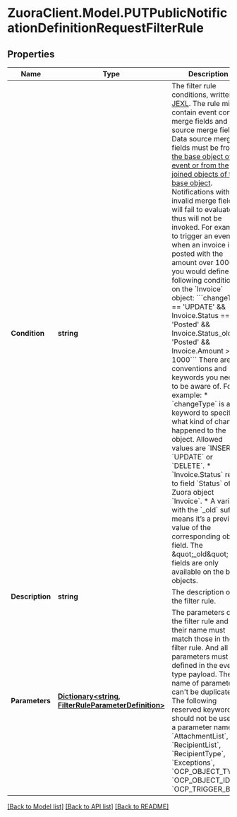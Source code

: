 # ZuoraClient.Model.PUTPublicNotificationDefinitionRequestFilterRule

## Properties

Name | Type | Description | Notes
------------ | ------------- | ------------- | -------------
**Condition** | **string** | The filter rule conditions, written in [JEXL](http://commons.apache.org/proper/commons-jexl/). The rule might contain event context merge fields and data source merge fields. Data source merge fields must be from [the base object of the event or from the joined objects of the base object](https://knowledgecenter.zuora.com/DC_Developers/M_Export_ZOQL#Data_Sources_and_Objects). Notifications with invalid merge fields will fail to evaluate, thus will not be invoked. For example, to trigger an event when an invoice is posted with the amount over 1000, you would define the following condition on the &#x60;Invoice&#x60; object:  &#x60;&#x60;&#x60;changeType &#x3D;&#x3D; &#39;UPDATE&#39; &amp;&amp; Invoice.Status &#x3D;&#x3D; &#39;Posted&#39; &amp;&amp; Invoice.Status_old !&#x3D; &#39;Posted&#39; &amp;&amp; Invoice.Amount &gt; 1000&#x60;&#x60;&#x60;  There are conventions and keywords you need to be aware of. For example:  * &#x60;changeType&#x60; is a keyword to specify what kind of change happened to the object. Allowed values are &#x60;INSERT&#x60;, &#x60;UPDATE&#x60; or &#x60;DELETE&#x60;.  * &#x60;Invoice.Status&#x60; refers to field &#x60;Status&#x60; of the Zuora object &#x60;Invoice&#x60;.  * A variable with the &#x60;_old&#x60; suffix means it’s a previous value of the corresponding object field. The \&quot;_old\&quot; fields are only available on the base objects.  | 
**Description** | **string** | The description of the filter rule. | [optional] 
**Parameters** | [**Dictionary&lt;string, FilterRuleParameterDefinition&gt;**](FilterRuleParameterDefinition.md) | The parameters of the filter rule and their name must match those in the filter rule. And all parameters must be defined in the event type payload. The name of parameters can&#39;t be duplicate. The following reserved keywords should not be used as a parameter name: &#x60;AttachmentList&#x60;, &#x60;RecipientList&#x60;, &#x60;RecipientType&#x60;, &#x60;Exceptions&#x60;, &#x60;OCP_OBJECT_TYPE&#x60;, &#x60;OCP_OBJECT_ID&#x60;, &#x60;OCP_TRIGGER_BY&#x60;  | 

[[Back to Model list]](../README.md#documentation-for-models) [[Back to API list]](../README.md#documentation-for-api-endpoints) [[Back to README]](../README.md)

